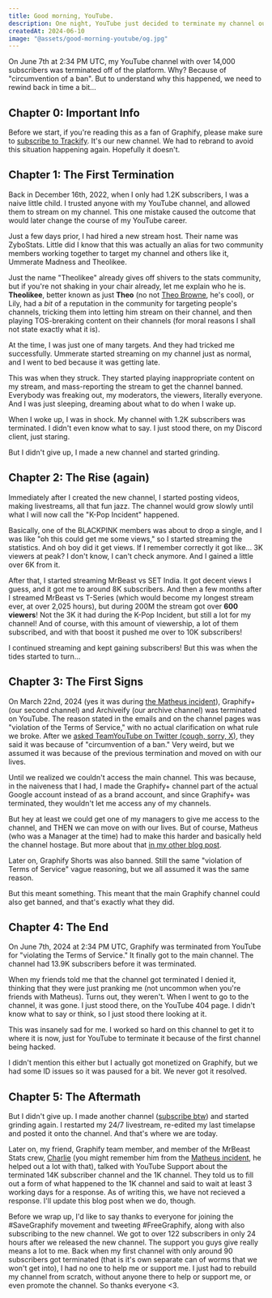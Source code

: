 ```yaml
---
title: Good morning, YouTube.
description: One night, YouTube just decided to terminate my channel out of nowhere. Here's the full story.
createdAt: 2024-06-10
image: "@assets/good-morning-youtube/og.jpg"
---
```


On June 7th at 2:34 PM UTC, my YouTube channel with over 14,000 subscribers was terminated off of the platform. Why? Because of "circumvention of a ban". But to understand why this happened, we need to rewind back in time a bit...

## Chapter 0: Important Info

Before we start, if you're reading this as a fan of Graphify, please make sure to [subscribe to Trackify](https://youtube.com/@TrackifyCounts). It's our new channel. We had to rebrand to avoid this situation happening again. Hopefully it doesn't.

## Chapter 1: The First Termination

Back in December 16th, 2022, when I only had 1.2K subscribers, I was a naive little child. I trusted anyone with my YouTube channel, and allowed them to stream on my channel. This one mistake caused the outcome that would later change the course of my YouTube career.

Just a few days prior, I had hired a new stream host. Their name was ZyboStats. Little did I know that this was actually an alias for two community members working together to target my channel and others like it, Ummerate Madness and Theolikee.

Just the name "Theolikee" already gives off shivers to the stats community, but if you're not shaking in your chair already, let me explain who he is. **Theolikee**, better known as just **Theo** (no not [Theo Browne](https://youtube.com/@t3dotgg), he's cool), or Lily, had a _bit_ of a reputation in the community for targeting people's channels, tricking them into letting him stream on their channel, and then playing TOS-breraking content on their channels (for moral reasons I shall not state exactly what it is).

At the time, I was just one of many targets. And they had tricked me successfully. Ummerate started streaming on my channel just as normal, and I went to bed because it was getting late.

This was when they struck. They started playing inappropriate content on my stream, and mass-reporting the stream to get the channel banned. Everybody was freaking out, my moderators, the viewers, literally everyone. And I was just sleeping, dreaming about what to do when I wake up.

When I woke up, I was in shock. My channel with 1.2K subscribers was terminated. I didn't even know what to say. I just stood there, on my Discord client, just staring.

But I didn't give up, I made a new channel and started grinding.

## Chapter 2: The Rise (again)

Immediately after I created the new channel, I started posting videos, making livestreams, all that fun jazz. The channel would grow slowly until what I will now call the "K-Pop Incident" happened.

Basically, one of the BLACKPINK members was about to drop a single, and I was like "oh this could get me some views," so I started streaming the statistics. And oh boy did it get views. If I remember correctly it got like... 3K viewers at peak? I don't know, I can't check anymore. And I gained a little over 6K from it.

After that, I started streaming MrBeast vs SET India. It got decent views I guess, and it got me to around 8K subscribers. And then a few months after I streamed MrBeast vs T-Series (which would become my longest stream ever, at over 2,025 hours), but during 200M the stream got over **600 viewers**! Not the 3K it had during the K-Pop Incident, but still a lot for my channel! And of course, with this amount of viewership, a lot of them subscribed, and with that boost it pushed me over to 10K subscribers!

I continued streaming and kept gaining subscribers! But this was when the tides started to turn...

## Chapter 3: The First Signs

On March 22nd, 2024 (yes it was during [the Matheus incident](/blog/dear-matheus)), Graphify+ (our second channel) and Archiveify (our archive channel) was terminated on YouTube. The reason stated in the emails and on the channel pages was "violation of the Terms of Service," with no actual clarification on what rule we broke. After we [asked TeamYouTube on Twitter (cough, sorry, X)](https://x.com/GraphifyStudios/status/1770782181180182946), they said it was because of "circumvention of a ban." Very weird, but we assumed it was because of the previous termination and moved on with our lives.

Until we realized we couldn't access the main channel. This was because, in the naiveness that I had, I made the Graphify+ channel part of the actual Google account instead of as a brand account, and since Graphify+ was terminated, they wouldn't let me access any of my channels.

But hey at least we could get one of my managers to give me access to the channel, and THEN we can move on with our lives. But of course, Matheus (who was a Manager at the time) had to make this harder and basically held the channel hostage. But more about that [in my other blog post](/blog/dear-matheus#chapter-5-holding-graphify-hostage).

Later on, Graphify Shorts was also banned. Still the same "violation of Terms of Service" vague reasoning, but we all assumed it was the same reason.

But this meant something. This meant that the main Graphify channel could also get banned, and that's exactly what they did.

## Chapter 4: The End

On June 7th, 2024 at 2:34 PM UTC, Graphify was terminated from YouTube for "violating the Terms of Service." It finally got to the main channel. The channel had 13.9K subscribers before it was terminated.

When my friends told me that the channel got terminated I denied it, thinking that they were just pranking me (not uncommon when you're friends with Matheus). Turns out, they weren't. When I went to go to the channel, it was gone. I just stood there, on the YouTube 404 page. I didn't know what to say or think, so I just stood there looking at it.

This was insanely sad for me. I worked so hard on this channel to get it to where it is now, just for YouTube to terminate it because of the first channel being hacked.

I didn't mention this either but I actually got monetized on Graphify, but we had some ID issues so it was paused for a bit. We never got it resolved.

## Chapter 5: The Aftermath

But I didn't give up. I made another channel ([subscribe btw](https://youtube.com/@TrackifyCounts)) and started grinding again. I restarted my 24/7 livestream, re-edited my last timelapse and posted it onto the channel. And that's where we are today.

Later on, my friend, Graphify team member, and member of the MrBeast Stats crew, [Charlie](https://twitter.com/charlieashfordd) (you might remember him from the [Matheus incident](/blog/dear-matheus), he helped out a lot with that), talked with YouTube Support about the terminated 14K subscriber channel and the 1K channel. They told us to fill out a form of what happened to the 1K channel and said to wait at least 3 working days for a response. As of writing this, we have not recieved a response. I'll update this blog post when we do, though.

Before we wrap up, I'd like to say thanks to everyone for joining the #SaveGraphify movement and tweeting #FreeGraphify, along with also subscribing to the new channel. We got to over 122 subscribers in only 24 hours after we released the new channel. The support you guys give really means a lot to me. Back when my first channel with only around 90 subscribers got terminated (that is it's own separate can of worms that we won't get into), I had no one to help me or support me. I just had to rebuild my channel from scratch, without anyone there to help or support me, or even promote the channel. So thanks everyone <3.
